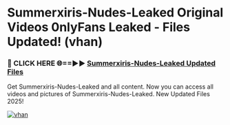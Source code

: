 # Summerxiris-Nudes-Leaked Original Videos 0nlyFans Leaked - Files Updated! (vhan)

<h3>🔴 CLICK HERE 🌐==►► <a href="https://tinyurl.com/4mcuefdz" rel="nofollow">Summerxiris-Nudes-Leaked Updated Files</a></h3>

Get Summerxiris-Nudes-Leaked and all content. Now you can access all videos and pictures of Summerxiris-Nudes-Leaked. New Updated Files 2025!

[![vhan](https://i.imgur.com/StAQSOY.gif)](https://tinyurl.com/4mcuefdz)
